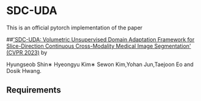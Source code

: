 # SDC-UDA

This is an official pytorch implementation of the  paper 

##['SDC-UDA: Volumetric Unsupervised Domain Adaptation Framework for Slice-Direction Continuous Cross-Modality Medical Image Segmentation' (CVPR 2023)](https://openaccess.thecvf.com/content/CVPR2023/papers/Shin_SDC-UDA_Volumetric_Unsupervised_Domain_Adaptation_Framework_for_Slice-Direction_Continuous_Cross-Modality_CVPR_2023_paper.pdf) by

Hyungseob Shin∗ Hyeongyu Kim∗ Sewon Kim,Yohan Jun,Taejoon Eo and Dosik Hwang. 

## Requirements

